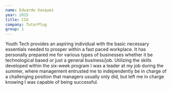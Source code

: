 ```yaml
---
name: Eduardo Vasquez
year: 2015
title: CIO
company: TutorPlug
group: 1
---
```


Youth Tech provides an aspiring individual with the basic necessary essentials needed to prosper within a fast paced workplace. It has personally prepared me for various types of businesses whether it be technological based or just a general business/job. Utilizing the skills developed within the six-week program I was a leader at my job during the summer, where management entrusted me to independently be in charge of a challenging position that managers usually only did, but left me in charge knowing I was capable of being successful.